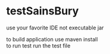 # testSainsBury

use your favorite IDE not executable jar 

to build application use maven install     
to run test run the test file 



